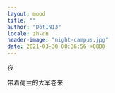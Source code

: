 ```yaml
---
layout: mood
title: ""
author: "DotIN13"
locale: zh-cn
header-image: "night-campus.jpg"
date: 2021-03-30 00:36:56 +0800
---
```


夜

带着荷兰的大军卷来
